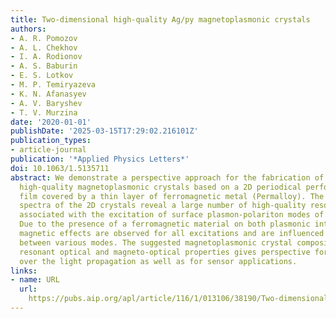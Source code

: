 ```yaml
---
title: Two-dimensional high-quality Ag/py magnetoplasmonic crystals
authors:
- A. R. Pomozov
- A. L. Chekhov
- I. A. Rodionov
- A. S. Baburin
- E. S. Lotkov
- M. P. Temiryazeva
- K. N. Afanasyev
- A. V. Baryshev
- T. V. Murzina
date: '2020-01-01'
publishDate: '2025-03-15T17:29:02.216101Z'
publication_types:
- article-journal
publication: '*Applied Physics Letters*'
doi: 10.1063/1.5135711
abstract: We demonstrate a perspective approach for the fabrication of functional
  high-quality magnetoplasmonic crystals based on a 2D periodical perforated silver
  film covered by a thin layer of ferromagnetic metal (Permalloy). The wavelength-angular
  spectra of the 2D crystals reveal a large number of high-quality resonant features
  associated with the excitation of surface plasmon-polariton modes of various orders.
  Due to the presence of a ferromagnetic material on both plasmonic interfaces, pronounced
  magnetic effects are observed for all excitations and are influenced by the coupling
  between various modes. The suggested magnetoplasmonic crystal composition with high-quality
  resonant optical and magneto-optical properties gives perspective for the control
  over the light propagation as well as for sensor applications.
links:
- name: URL
  url: 
    https://pubs.aip.org/apl/article/116/1/013106/38190/Two-dimensional-high-quality-Ag-Py
---
```

